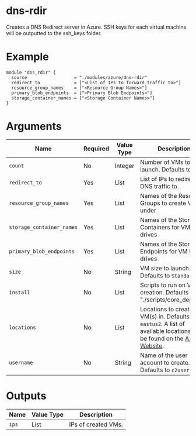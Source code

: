 # dns-rdir

Creates a DNS Redirect server in Azure. SSH keys for each virtual machine will be outputted to the ssh_keys folder.

# Example

```hcl
module "dns_rdir" {
  source                  = "./modules/azure/dns-rdir"
  redirect_to             = ["<List of IPs to forward traffic to>"]
  resource_group_names    = ["<Resource Group Names>"]
  primary_blob_endpoints  = ["<Primary Blob Endpoints>"]
  storage_container_names = ["<Storage Container Names>"]
}
```

# Arguments

| Name                      | Required | Value Type | Description
|---------------------------| -------- | ---------- | -----------
|`count`                    | No       | Integer    | Number of VMs to launch. Defaults to 1.
|`redirect_to`              | Yes      | List       | List of IPs to redirect DNS traffic to.
|`resource_group_names`     | Yes      | List       | Names of the Resource Groups to create VMs under
|`storage_container_names`  | Yes      | List       | Names of the Storage Containers for VM hard drives
|`primary_blob_endpoints`   | Yes      | List       | Names of the Storage Endpoints for VM hard drives
|`size`                     | No       | String     | VM size to launch. Defaults to `Standard_D2`.
|`install`                  | No       | List       | Scripts to run on VM creation. Defaults to "./scripts/core_deps.sh".
|`locations`                | No       | List       | Locations to create VM(s) in. Defaults to `eastus2`. A list of available locations can be found on the [Azure Website](https://azure.microsoft.com/en-us/global-infrastructure/services/).
|`username`                 | No       | String     | Name of the user account to create. Defaults to `c2user`.

# Outputs

| Name                      | Value Type | Description
|---------------------------| ---------- | -----------
|`ips`                      | List       | IPs of created VMs.
